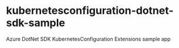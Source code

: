 # kubernetesconfiguration-dotnet-sdk-sample
Azure DotNet SDK KubernetesConfiguration Extensions sample app
